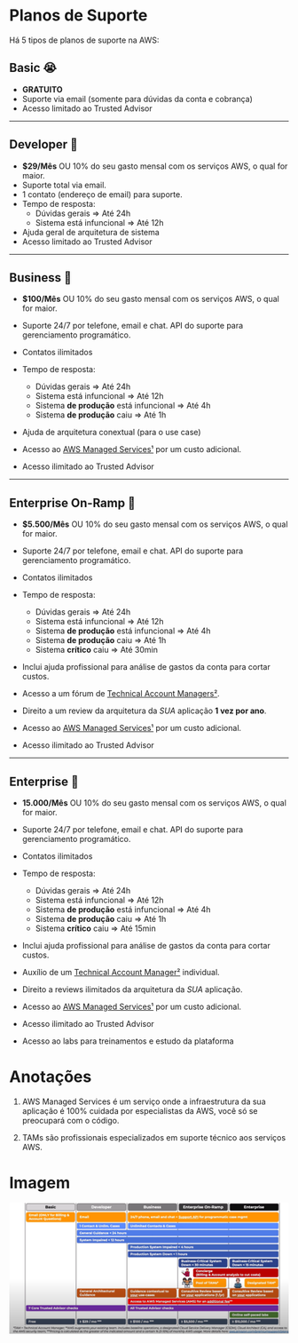 # Planos de Suporte

Há 5 tipos de planos de suporte na AWS:

## Basic 😭
- **GRATUITO**
- Suporte via email (somente para dúvidas da conta e cobrança)
- Acesso limitado ao Trusted Advisor
___
## Developer 🥉
- **$29/Mês** OU 10% do seu gasto mensal com os serviços AWS, o qual for maior.
- Suporte total via email.
- 1 contato (endereço de email) para suporte.
- Tempo de resposta:
    - Dúvidas gerais => Até 24h
    - Sistema está infuncional => Até 12h
- Ajuda geral de arquitetura de sistema
- Acesso limitado ao Trusted Advisor

___
## Business 🥈
- **$100/Mês** OU 10% do seu gasto mensal com os serviços AWS, o qual for maior.

- Suporte 24/7 por telefone, email e chat. API do suporte para gerenciamento programático.

- Contatos ilimitados

- Tempo de resposta:
    - Dúvidas gerais => Até 24h
    - Sistema está infuncional => Até 12h
    - Sistema **de produção** está infuncional => Até 4h
    - Sistema **de produção** caiu => Até 1h

- Ajuda de arquitetura conextual (para o use case)

- Acesso ao <ins>AWS Managed Services¹</ins> por um custo adicional.

- Acesso ilimitado ao Trusted Advisor

___
## Enterprise On-Ramp 🥇
- **$5.500/Mês** OU 10% do seu gasto mensal com os serviços AWS, o qual for maior.

- Suporte 24/7 por telefone, email e chat. API do suporte para gerenciamento programático.

- Contatos ilimitados

- Tempo de resposta:
    - Dúvidas gerais => Até 24h
    - Sistema está infuncional => Até 12h
    - Sistema **de produção** está infuncional => Até 4h
    - Sistema **de produção** caiu => Até 1h
    - Sistema **crítico** caiu => Até 30min

- Inclui ajuda profissional para análise de gastos da conta para cortar custos.

- Acesso a um fórum de <ins>Technical Account Managers²</ins>.

- Direito a um review da arquitetura da _SUA_ aplicação **1 vez por ano**.

- Acesso ao <ins>AWS Managed Services¹</ins> por um custo adicional.

- Acesso ilimitado ao Trusted Advisor

___
## Enterprise 💠
- **15.000/Mês** OU 10% do seu gasto mensal com os serviços AWS, o qual for maior.

- Suporte 24/7 por telefone, email e chat. API do suporte para gerenciamento programático.

- Contatos ilimitados

- Tempo de resposta:
    - Dúvidas gerais => Até 24h
    - Sistema está infuncional => Até 12h
    - Sistema **de produção** está infuncional => Até 4h
    - Sistema **de produção** caiu => Até 1h
    - Sistema **crítico** caiu => Até 15min

- Inclui ajuda profissional para análise de gastos da conta para cortar custos.

- Auxílio de um <ins>Technical Account Manager²</ins> individual.

- Direito a reviews ilimitados da arquitetura da _SUA_ aplicação.

- Acesso ao <ins>AWS Managed Services¹</ins> por um custo adicional.

- Acesso ilimitado ao Trusted Advisor

- Acesso ao labs para treinamentos e estudo da plataforma


# Anotações
1. AWS Managed Services é um serviço onde a infraestrutura da sua aplicação é 100% cuidada por especialistas da AWS, você só se preocupará com o código.

2. TAMs são profissionais especializados em suporte técnico aos serviços AWS.

# Imagem
![Planos de Suporte](planos.png)